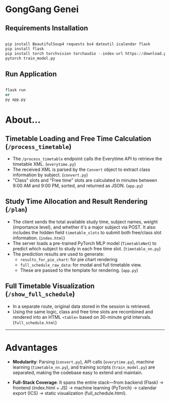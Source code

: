 # GongGang Genei


## Requirements Installation
```python

pip install BeautifulSoup4 requests bs4 dateutil icalendar flask 
pip install flask
pip install torch torchvision torchaudio --index-url https://download.pytorch.org/whl/cpu
pytorch train_model.py


```

## Run Application

```python

flask run
or
py app.py

```

# About…

## **Timetable Loading and Free Time Calculation (`/process_timetable`)**

- The `/process_timetable` endpoint calls the Everytime API to retrieve the timetable XML. (`everytime.py`)
- The received XML is parsed by the `Convert` object to extract class information by subject. (`convert.py`)
- "Class" slots and "Free time" slots are calculated in minutes between 9:00 AM and 9:00 PM, sorted, and returned as JSON. (`app.py`)

## **Study Time Allocation and Result Rendering (`/plan`)**

- The client sends the total available study time, subject names, weight (importance level), and whether it's a major subject via POST. It also includes the hidden field `timetable_slots` to submit both free/class slot information. (`index.html`)
- The server loads a pre-trained PyTorch MLP model (`TimetableNet`) to predict which subject to study in each free time slot. (`timetable_nn.py`)
- The prediction results are used to generate:
    - `results_for_pie_chart`: for pie chart rendering
    - `full_schedule_raw_data`: for modal and full timetable view.
    - These are passed to the template for rendering. (`app.py`)



## **Full Timetable Visualization (`/show_full_schedule`)**

- In a separate route, original data stored in the session is retrieved.
- Using the same logic, class and free time slots are recombined and rendered into an HTML `<table>` based on 30-minute grid intervals. (`full_schedule.html`)

---

# Advantages

- **Modularity**: Parsing (`convert.py`), API calls (`everytime.py`), machine learning (`timetable_nn.py`), and training scripts (`train_model.py`) are separated, making the codebase easy to extend and maintain.

- **Full-Stack Coverage**: It spans the entire stack—from backend (Flask) → frontend (index.html + JS) → machine learning (PyTorch) → calendar export (ICS) → static visualization (full_schedule.html).

